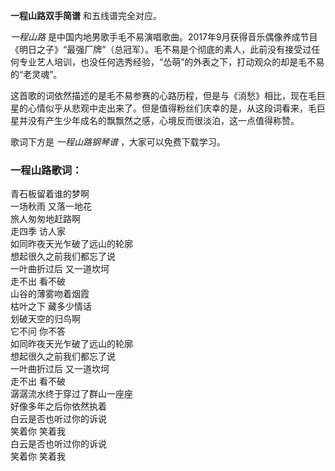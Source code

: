 

**一程山路双手简谱** 和五线谱完全对应。

_一程山路_
是中国内地男歌手毛不易演唱歌曲。2017年9月获得音乐偶像养成节目《明日之子》“最强厂牌”（总冠军）。毛不易是个彻底的素人，此前没有接受过任何专业艺人培训，也没任何选秀经验，“怂萌”的外表之下，打动观众的却是毛不易的“老灵魂”。

这首歌的词依然描述的是毛不易参赛的心路历程，但是与《消愁》相比，现在毛巨星的心情似乎从悲观中走出来了。但是值得粉丝们庆幸的是，从这段词看来，毛巨星并没有产生少年成名的飘飘然之感，心境反而很淡泊，这一点值得称赞。

歌词下方是 _一程山路钢琴谱_ ，大家可以免费下载学习。

### 一程山路歌词：

青石板留着谁的梦啊  
一场秋雨 又落一地花  
旅人匆匆地赶路啊  
走四季 访人家  
如同昨夜天光乍破了远山的轮廓  
想起很久之前我们都忘了说  
一叶曲折过后 又一道坎坷  
走不出 看不破  
山谷的薄雾吻着烟霞  
枯叶之下 藏多少情话  
划破天空的归鸟啊  
它不问 你不答  
如同昨夜天光乍破了远山的轮廓  
想起很久之前我们都忘了说  
一叶曲折过后 又一道坎坷  
走不出 看不破  
潺潺流水终于穿过了群山一座座  
好像多年之后你依然执着  
白云是否也听过你的诉说  
笑着你 笑着我  
白云是否也听过你的诉说  
笑着你 笑着我

